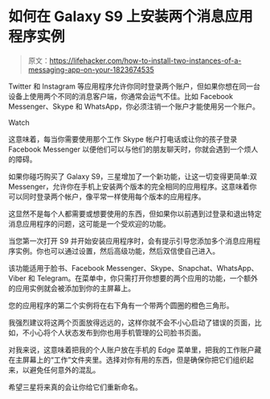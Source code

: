 # 如何在 Galaxy S9 上安装两个消息应用程序实例

> 原文：<https://lifehacker.com/how-to-install-two-instances-of-a-messaging-app-on-your-1823674535>

Twitter 和 Instagram 等应用程序允许你同时登录两个账户，但如果你想在同一台设备上使用两个不同的消息客户端，你通常会运气不佳。比如 Facebook Messenger、Skype 和 WhatsApp，你必须注销一个账户才能使用另一个账户。

Watch

这意味着，每当你需要使用那个工作 Skype 帐户打电话或让你的孩子登录 Facebook Messenger 以便他们可以与他们的朋友聊天时，你就会遇到一个烦人的障碍。

如果你碰巧购买了 Galaxy S9，三星增加了一个新功能，让这一切变得更简单:双 Messenger，允许你在手机上安装两个版本的完全相同的应用程序。这意味着你可以同时登录两个帐户，像平常一样使用每个版本的应用程序。

这显然不是每个人都需要或想要使用的东西，但如果你以前遇到过登录和退出特定消息应用程序的问题，这可能是一个受欢迎的功能。

当您第一次打开 S9 并开始安装应用程序时，会有提示引导您添加多个消息应用程序实例。你也可以通过设置，然后高级功能，然后双信使自己进入。

该功能适用于脸书、Facebook Messenger、Skype、Snapchat、WhatsApp、Viber 和 Telegram。在菜单中，你只需打开你想要的两个应用的功能，一个额外的应用实例就会被添加到你的主屏幕上。

您的应用程序的第二个实例将在右下角有一个带两个圆圈的橙色三角形。

我强烈建议将这两个页面放得远远的，这样你就不会不小心启动了错误的页面，比如，不小心将个人状态发布到你也用手机管理的公司脸书页面。

对我来说，这意味着把我的个人账户放在手机的 Edge 菜单里，把我的工作账户藏在主屏幕上的“工作”文件夹里。选择对你有用的东西，但是确保你把它们组织起来，以避免任何意外的混乱。

希望三星将来真的会让你给它们重新命名。